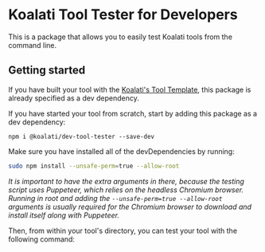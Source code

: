 # Koalati Tool Tester for Developers

This is a package that allows you to easily test Koalati tools from the command line.


## Getting started

If you have built your tool with the [Koalati's Tool Template](https://github.com/koalatiapp/tool-template), this package is already specified as a dev dependency.

If you have started your tool from scratch, start by adding this package as a dev dependency:
```
npm i @koalati/dev-tool-tester --save-dev
```

Make sure you have installed all of the devDependencies by running:
```bash
sudo npm install --unsafe-perm=true --allow-root
```

_It is important to have the extra arguments in there, because the testing script uses Puppeteer, which relies on the headless Chromium browser. Running in root and adding the `--unsafe-perm=true --allow-root` arguments is usually required for the Chromium browser to download and install itself along with Puppeteer._

Then, from within your tool's directory, you can test your tool with the following command:
